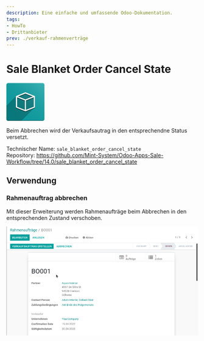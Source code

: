 ```yaml
---
description: Eine einfache und umfassende Odoo-Dokumentation.
tags:
- HowTo
- Drittanbieter
prev: ./verkauf-rahmenverträge
---
```

# Sale Blanket Order Cancel State
![icon_oms_box](assets/icon_oms_box.png)

Beim Abbrechen wird der Verkaufsautrag in den entsprechendne Status versetzt.

Technischer Name: `sale_blanket_order_cancel_state`\
Repository: <https://github.com/Mint-System/Odoo-Apps-Sale-Workflow/tree/14.0/sale_blanket_order_cancel_state>

## Verwendung

### Rahmenauftrag abbrechen

Mit dieser Erweiterung werden Rahmenaufträge beim Abbrechen in den entsprechenden Zustand verschoben.

![Sale Blanket Order Cancel State](assets/Sale%20Blanket%20Order%20Cancel%20State.gif)